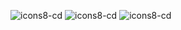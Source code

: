 ![icons8-cd](https://user-images.githubusercontent.com/25420200/149000790-d2ebade7-4f43-45b3-a0f8-21fb6993f245.gif) ![icons8-cd](https://user-images.githubusercontent.com/25420200/149000790-d2ebade7-4f43-45b3-a0f8-21fb6993f245.gif) ![icons8-cd](https://user-images.githubusercontent.com/25420200/149000790-d2ebade7-4f43-45b3-a0f8-21fb6993f245.gif)
